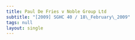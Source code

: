 ```yaml
---
title: Paul De Fries v Noble Group Ltd
subtitle: "[2009] SGHC 40 / 18\_February\_2009"
tags: null
layout: single
---
```


